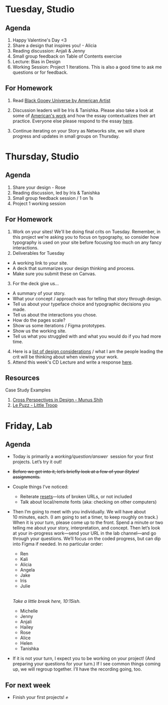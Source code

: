---
---

# Tuesday, Studio
## Agenda

1. Happy Valentine's Day <3
2. Share a design that inspires you! - Alicia
3. Reading discussion: Anjali & Jenny
4. Small group feedback on Table of Contents exercise
5. Lecture: Bias in Design
6. Working Session: Project 1 Iterations. This is also a good time to ask me questions or for feedback.

## For Homework
1. Read [Black Gooey Universe by American Artist](https://static1.squarespace.com/static/59238d36d2b8575d127794a4/t/5a60bdecf9619a7f881b02a0/1516289526013/UNBAG_2_AmericanArtist.pdf)

2. Discussion leaders will be Iris & Tanishka. Please also take a look at some of [American's work](https://americanartist.us/works/black-gooey-universe) and how the essay contextualizes their art practice. Everyone else please respond to the essay [here](https://docs.google.com/document/d/1pv5p2erPfjhSk7HzhXJtdSpO1effd9uR-X4lSVwFSS8/edit?usp=sharing).

3. Continue iterating on your Story as Networks site, we will share progress and updates in small groups on Thursday. 

# Thursday, Studio
## Agenda
1. Share your design - Rose
2. Reading discussion, led by Iris & Tanishka
3. Small group feedback session / 1 on 1s
4. Project 1 working session

## For Homework
1. Work on your sites! We'll be doing final crits on Tuesday. Remember, in this project we're asking you to focus on typography, so consider how typography is used on your site before focusing too much on any fancy interactions. 
2. Deliverables for Tuesday
- A working link to your site.
- A deck that summarizes your design thinking and process.
- Make sure you submit these on Canvas.
3. For the deck give us...
- A summary of your story.
- What your concept / approach was for telling that story through design. 
- Tell us about your typeface choice and typographic decisions you made.
- Tell us about the interactions you chose.
- How do the pages scale?
- Show us some iterations / Figma prototypes.
- Show us the working site.
- Tell us what you struggled with and what you would do if you had more time. 
4. Here is a [list of design considerations](https://docs.google.com/document/d/1TWu7UrKzHBO1V47_rMvFUppg8iq0PcYmer41Advh4mI/edit?usp=sharing) / what I am the people leading the crit will be thinking about when viewing your work.
5. Attend this week's CD Lecture and write a response [here](https://docs.google.com/document/d/1QlKJxrBJyStR_RFKo6KyRTNMlb4D557kQWFfFFPb2QQ/edit?usp=sharing).

## Resources
Case Study Examples
1. [Cross Perspectives in Design - Munus Shih](https://docs.google.com/presentation/d/15gN6cReK0wvvC8CL5LsoH22wQUtmsXmJBsDpt4gDQOw/edit#slide=id.gf4d5aff86a_0_55)
2. [Le Puzz - Little Troop](https://littletroop.com/work/lepuzz/index.html)



# Friday, Lab

## Agenda

- Today is primarily a *working/<wbr>question/<wbr>answer*  session for your first projects. Let’s try it out!
- ~~Before we get into it, let’s briefly look at a few of your *Styles!* assignments.~~
- Couple things I’ve noticed:
	- Reiterate [resets](https://core-interaction.github.io/lab/css/#resets)—lots of broken URLs, or not included
	- Talk about local/remote fonts (aka: checking on other computers)
- Then I’m going to meet with you individually. We will have about 10 minutes, each. (I am going to set a timer, to keep roughly on track.) When it is your turn, please come up to the front. Spend a minute or two telling me about your story, interpretation, and concept. Then let’s look at your <nobr>in-progress</nobr> work—send your URL in the lab channel—and go through your questions. We’ll focus on the coded progress, but can dip into Figma if needed. In no particular order:

	- Ren
	- Kali
	- Alicia
	- Angela
	- Jake
	- Iris
	- Julie

	\
	*Take a little break here, 10:15ish.*

	- Michelle
	- Jenny
	- Anjali
	- Hailey <!-- Can work on/discuss Semantics/Style assignments. -->
	- Rose
	- Alice
	- Helen
	- Tanishka

- If it is not your turn, I expect you to be working on your project! (And preparing your questions for your turn.) If I see common things coming up, we will regroup together. I’ll have the recording going, too.

## For next week
- Finish your first projects! ✊
